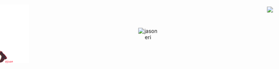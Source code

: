 <div align="center">
<div style="display: flex; justify-content: center; align-items: center; gap: 300px;">
  
  <img src="/assets/machu_run.gif" alt="machu_run" />
  <img width="360em" src="https://github-readme-stats.vercel.app/api?username=jasoneri&show_icons=true&bg_color=60,ef4057,cf4057,c44490&title_color=4df5b4&hide_border=true&icon_color=e9ede1&text_color=e9ede1" alt="jasoneri" />
  <img src="https://wakatime.com/share/@87429bfb-fe2d-47a8-bd67-a35fea6b4261/edfb243b-2347-441a-8f8a-22b3236a3a7a.svg" height="150"/>
  <a href="https://github.com/jasoneri/jasoneri"><img src="https://readme-typing-svg.demolab.com?font=Fira+Code&duration=50&pause=50&color=FFFFFF1A&vCenter=true&multiline=true&repeat=false&width=1050&lines=Maybe+some+simple%2Cinteresting+appear+on+my+repo+when+every+new+animation+season+start." alt="Typing SVG" /></a>

</div>
</div>
